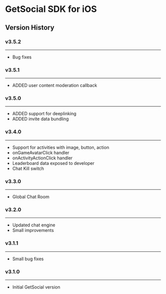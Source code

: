 # GetSocial SDK for iOS

## Version History

### v3.5.2
---
- Bug fixes

### v3.5.1
---
- ADDED user content moderation callback

### v3.5.0
---
- ADDED support for deeplinking
- ADDED invite data bundling

### v3.4.0
---
- Support for activities with image, button, action
- onGameAvatarClick handler
- onActivityActionClick handler
- Leaderboard data exposed to developer
- Chat Kill switch

### v3.3.0
---
- Global Chat Room

### v3.2.0
---
- Updated chat engine
- Small improvements

### v3.1.1
---
- Small bug fixes

### v3.1.0 
---
- Initial GetSocial version